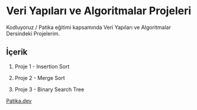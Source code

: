 # Veri Yapıları ve Algoritmalar Projeleri

Kodluyoruz / Patika eğitimi kapsamında Veri Yapıları ve Algoritmalar Dersindeki Projelerim.

## İçerik

1. Proje 1 - Insertion Sort

2. Proje 2 - Merge Sort

3. Proje 3 - Binary Search Tree


[Patika.dev](https://www.patika.dev)
